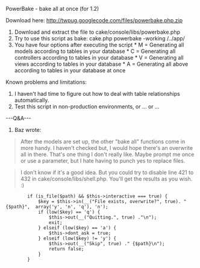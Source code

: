 PowerBake - bake all at once (for 1.2)

Download here:
http://twpug.googlecode.com/files/powerbake.php.zip

  1. Download and extract the file to cake/console/libs/powerbake.php
  1. Try to use this script as bake: cake.php powerbake -working /../app/
  1. You have four options after executing the script
    * M = Generating all models according to tables in your database
    * C = Generating all controllers according to tables in your database
    * V = Generating all views according to tables in your database
    * A = Generating all above according to tables in your database at once

Known problems and limitations:
  1. I haven't had time to figure out how to deal with table relationships automatically.
  1. Test this script in non-production environments, or ... or ...

---Q&A---

  1. Baz wrote:
> After the models are set up, the other "bake all" functions come in more handy. I haven't checked but, I would hope there's an overwrite all in there. That's one thing I don't really like. Maybe prompt me once or use a parameter, but I hate having to punch yes to replace files.

> I don't know if it's a good idea. But you could try to disable line 421 to 432 in cake/console/libs/shell.php. You'll get the results as you wish. :)

```
		if (is_file($path) && $this->interactive === true) {
			$key = $this->in(__("File exists, overwrite?", true). " {$path}",  array('y', 'n', 'q'), 'n');
			if (low($key) == 'q') {
				$this->out(__("Quitting.", true) ."\n");
				exit;
			} elseif (low($key) == 'a') {
				$this->dont_ask = true;
			} elseif (low($key) != 'y') {
				$this->out(__("Skip", true) ." {$path}\n");
				return false;
			}
		}
```